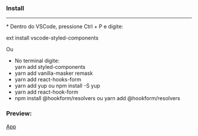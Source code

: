 ### Install
<hr>
* Dentro do VSCode, pressione Ctrl + P e digite:

ext install vscode-styled-components

Ou
* No terminal digite:<br>
yarn add styled-components<br>
* yarn add vanilla-masker remask<br>
* yarn add react-hooks-form<br>
* yarn add yup ou npm install -S yup<br>
* yarn add react-hook-form<br>
*  npm install @hookform/resolvers ou yarn add @hookform/resolvers

### Preview:
[App](https://form-condominium.netlify.app/)